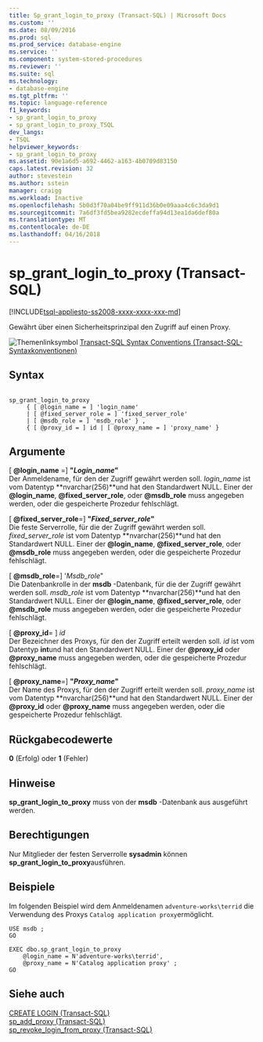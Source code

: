 ```yaml
---
title: Sp_grant_login_to_proxy (Transact-SQL) | Microsoft Docs
ms.custom: ''
ms.date: 08/09/2016
ms.prod: sql
ms.prod_service: database-engine
ms.service: ''
ms.component: system-stored-procedures
ms.reviewer: ''
ms.suite: sql
ms.technology:
- database-engine
ms.tgt_pltfrm: ''
ms.topic: language-reference
f1_keywords:
- sp_grant_login_to_proxy
- sp_grant_login_to_proxy_TSQL
dev_langs:
- TSQL
helpviewer_keywords:
- sp_grant_login_to_proxy
ms.assetid: 90e1a6d5-a692-4462-a163-4b0709d83150
caps.latest.revision: 32
author: stevestein
ms.author: sstein
manager: craigg
ms.workload: Inactive
ms.openlocfilehash: 5b0d3f70a04be9ff911d36b0e09aaa4c6c3da9d1
ms.sourcegitcommit: 7a6df3fd5bea9282ecdeffa94d13ea1da6def80a
ms.translationtype: MT
ms.contentlocale: de-DE
ms.lasthandoff: 04/16/2018
---
```

# <a name="spgrantlogintoproxy-transact-sql"></a>sp_grant_login_to_proxy (Transact-SQL)
[!INCLUDE[tsql-appliesto-ss2008-xxxx-xxxx-xxx-md](../../includes/tsql-appliesto-ss2008-xxxx-xxxx-xxx-md.md)]

  Gewährt über einen Sicherheitsprinzipal den Zugriff auf einen Proxy.  

  
 ![Themenlinksymbol](../../database-engine/configure-windows/media/topic-link.gif "Topic link icon") [Transact-SQL Syntax Conventions (Transact-SQL-Syntaxkonventionen)](../../t-sql/language-elements/transact-sql-syntax-conventions-transact-sql.md)  
  
## <a name="syntax"></a>Syntax  
  
```  
  
sp_grant_login_to_proxy   
     { [ @login_name = ] 'login_name'   
     | [ @fixed_server_role = ] 'fixed_server_role'   
     | [ @msdb_role = ] 'msdb_role' } ,   
     { [ @proxy_id = ] id | [ @proxy_name = ] 'proxy_name' }  
```  
  
## <a name="arguments"></a>Argumente  
 [ **@login_name** =] **"***Login_name***"**  
 Der Anmeldename, für den der Zugriff gewährt werden soll. *login_name* ist vom Datentyp **nvarchar(256)**und hat den Standardwert NULL. Einer der **@login_name**, **@fixed_server_role**, oder **@msdb_role** muss angegeben werden, oder die gespeicherte Prozedur fehlschlägt.  
  
 [ **@fixed_server_role**=] **"***Fixed_server_role***"**  
 Die feste Serverrolle, für die der Zugriff gewährt werden soll. *fixed_server_role* ist vom Datentyp **nvarchar(256)**und hat den Standardwert NULL. Einer der **@login_name**, **@fixed_server_role**, oder **@msdb_role** muss angegeben werden, oder die gespeicherte Prozedur fehlschlägt.  
  
 [ **@msdb_role**=] '*Msdb_role*"  
 Die Datenbankrolle in der **msdb** -Datenbank, für die der Zugriff gewährt werden soll. *msdb_role* ist vom Datentyp **nvarchar(256)**und hat den Standardwert NULL. Einer der **@login_name**, **@fixed_server_role**, oder **@msdb_role** muss angegeben werden, oder die gespeicherte Prozedur fehlschlägt.  
  
 [ **@proxy_id**= ] *id*  
 Der Bezeichner des Proxys, für den der Zugriff erteilt werden soll. *id* ist vom Datentyp **int**und hat den Standardwert NULL. Einer der **@proxy_id** oder **@proxy_name** muss angegeben werden, oder die gespeicherte Prozedur fehlschlägt.  
  
 [ **@proxy_name**=] **"***Proxy_name***"**  
 Der Name des Proxys, für den der Zugriff erteilt werden soll. *proxy_name* ist vom Datentyp **nvarchar(256)**und hat den Standardwert NULL. Einer der **@proxy_id** oder **@proxy_name** muss angegeben werden, oder die gespeicherte Prozedur fehlschlägt.  
  
## <a name="return-code-values"></a>Rückgabecodewerte  
 **0** (Erfolg) oder **1** (Fehler)  
  
## <a name="remarks"></a>Hinweise  
 **sp_grant_login_to_proxy** muss von der **msdb** -Datenbank aus ausgeführt werden.  
  
## <a name="permissions"></a>Berechtigungen  
 Nur Mitglieder der festen Serverrolle **sysadmin** können **sp_grant_login_to_proxy**ausführen.  
  
## <a name="examples"></a>Beispiele  
 Im folgenden Beispiel wird dem Anmeldenamen `adventure-works\terrid` die Verwendung des Proxys `Catalog application proxy`ermöglicht.  
  
```  
USE msdb ;  
GO  
  
EXEC dbo.sp_grant_login_to_proxy  
    @login_name = N'adventure-works\terrid',  
    @proxy_name = N'Catalog application proxy' ;  
GO  
```  
  
## <a name="see-also"></a>Siehe auch  
 [CREATE LOGIN &#40;Transact-SQL&#41;](../../t-sql/statements/create-login-transact-sql.md)   
 [sp_add_proxy &#40;Transact-SQL&#41;](../../relational-databases/system-stored-procedures/sp-add-proxy-transact-sql.md)   
 [sp_revoke_login_from_proxy &#40;Transact-SQL&#41;](../../relational-databases/system-stored-procedures/sp-revoke-login-from-proxy-transact-sql.md)  
  
  
